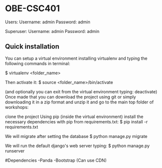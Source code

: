 # OBE-CSC401

Users:
Username: admin
Password: admin

Superuser:
Username: admin
Password: admin


## Quick installation
You can setup a virtual environment installing virtualenv and typing the following commands in terminal:

$ virtualenv <folder_name>


Then activate it:
 $ source <folder_name>/bin/activate


(and optionally you can exit from the virtual environment typing: deactivate)
Once made that you can download the project using git or simply downloading it in a zip format and unzip it and go to the main top folder of workshops:


clone the project 
Using pip (inside the virtual environment) install the necessary dependencies with pip from requirements.txt:
 $ pip install -r requirements.txt


We will migrate after setting the database
$ python manage.py migrate 


We will run the default django's web server typing:
$ python manage.py runserver


#Dependencies
-Panda
-Bootstrap (Can use CDN)
